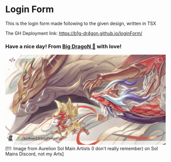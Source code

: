 # Login Form

This is the login form made following to the given design, written in TSX

The GH Deployment link: <a href="https://b1g-dr4gon.github.io/loginForm/">https://b1g-dr4gon.github.io/loginForm/</a>

### Have a nice day! From <a href="https://www.facebook.com/ku4nm1N.b1gDr4goN/">Big DragoN 🐉</a> with love!

![](https://github.com/b1g-Dr4goN/todoList/blob/main/src/assets/DragonsCut.jpg)
[!!!: Image from Aurelion Sol Main Artists (I don't really remember) on Sol Mains Discord, not my Arts]

